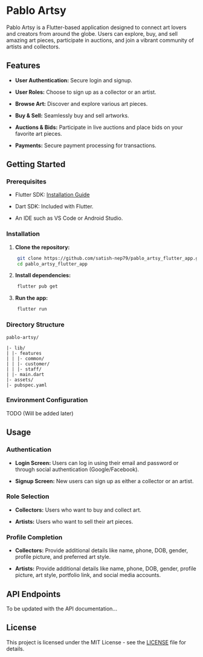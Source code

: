 
  

# Pablo Artsy

  

Pablo Artsy is a Flutter-based application designed to connect art lovers and creators from around the globe. Users can explore, buy, and sell amazing art pieces, participate in auctions, and join a vibrant community of artists and collectors.

  

## Features

  

-  **User Authentication:** Secure login and signup.

-  **User Roles:** Choose to sign up as a collector or an artist.

-  **Browse Art:** Discover and explore various art pieces.

-  **Buy & Sell:** Seamlessly buy and sell artworks.

-  **Auctions & Bids:** Participate in live auctions and place bids on your favorite art pieces.

-  **Payments:** Secure payment processing for transactions.

  

## Getting Started

  

### Prerequisites

  

- Flutter SDK: [Installation Guide](https://flutter.dev/docs/get-started/install)

- Dart SDK: Included with Flutter.

- An IDE such as VS Code or Android Studio.

  

### Installation

  

1.  **Clone the repository:**

```bash
	git clone https://github.com/satish-nep79/pablo_artsy_flutter_app.git
	cd pablo_artsy_flutter_app
```

2.  **Install dependencies:**

```bash
	flutter pub get
```

3.  **Run the app:**

```bash
	flutter run
```

  

### Directory Structure

```
pablo-artsy/

|- lib/
| |- features
| | |- common/
| | |- customer/
| | |- staff/
| |- main.dart
|- assets/
|- pubspec.yaml
```

### Environment Configuration

TODO (Will be added later)
  
## Usage

  

### Authentication

  

-  **Login Screen:** Users can log in using their email and password or through social authentication (Google/Facebook).

-  **Signup Screen:** New users can sign up as either a collector or an artist.

  

### Role Selection

  

-  **Collectors:** Users who want to buy and collect art.

-  **Artists:** Users who want to sell their art pieces.

  

### Profile Completion

  

-  **Collectors:** Provide additional details like name, phone, DOB, gender, profile picture, and preferred art style.

-  **Artists:** Provide additional details like name, phone, DOB, gender, profile picture, art style, portfolio link, and social media accounts.

  

## API Endpoints

  

To be updated with the API documentation...
 

## License

This project is licensed under the MIT License - see the [LICENSE](./LICENSE) file for details.
